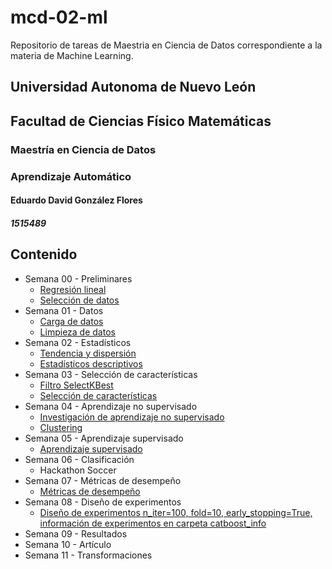 # mcd-02-ml
Repositorio de tareas de Maestria en Ciencia de Datos correspondiente a la materia de Machine Learning.
## Universidad Autonoma de Nuevo León
## Facultad de Ciencias Físico Matemáticas
### Maestría en Ciencia de Datos
### Aprendizaje Automático
#### Eduardo David González Flores
##### 1515489
## Contenido
- Semana 00 - Preliminares
    - [Regresión lineal](./docs/00-regresion-lineal.ipynb)
    - [Selección de datos](./docs/00-seleccion-datos.pdf)
- Semana 01 - Datos
    - [Carga de datos](./docs/01-carga-datos.ipynb)
    - [Limpieza de datos](./docs/01-limpieza-datos.ipynb)
- Semana 02 - Estadísticos
    - [Tendencia y dispersión](./docs/02-tendencia-dispersion.ipynb)
    - [Estadísticos descriptivos](./docs/02-estadisticos-descriptivos.ipynb)
- Semana 03 - Selección de características
    - [Filtro SelectKBest](./docs/03-filtro-selectkbest.ipynb)
    - [Selección de características](./docs/03-seleccion-caracteristicas.ipynb)
- Semana 04 - Aprendizaje no supervisado
    - [Investigación de aprendizaje no supervisado](./docs/04-aprendizaje-nosupervisado.pdf)
    - [Clustering](./docs/04-clustering.ipynb)
- Semana 05 - Aprendizaje supervisado
    - [Aprendizaje supervisado](./docs/05-aprendizaje-supervisado.ipynb)
- Semana 06 - Clasificación
    - Hackathon Soccer
- Semana 07 - Métricas de desempeño
    - [Métricas de desempeño](./docs/05-aprendizaje-supervisado.ipynb)
- Semana 08 - Diseño de experimentos
    - [Diseño de experimentos n_iter=100, fold=10, early_stopping=True, información de experimentos en carpeta catboost_info](./docs/05-aprendizaje-supervisado.ipynb)
- Semana 09 - Resultados
- Semana 10 - Artículo
- Semana 11 - Transformaciones